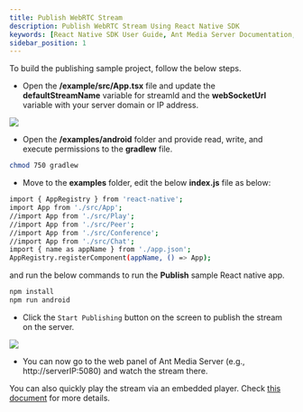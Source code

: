 ```yaml
---
title: Publish WebRTC Stream
description: Publish WebRTC Stream Using React Native SDK
keywords: [React Native SDK User Guide, Ant Media Server Documentation, Ant Media Server Tutorials]
sidebar_position: 1
---
```


To build the publishing sample project, follow the below steps.

* Open the **/example/src/App.tsx** file and update the **defaultStreamName** variable for streamId and the **webSocketUrl** variable with your server domain or IP address.

![](@site/static/img/image-1654599250441.png)

* Open the **/examples/android** folder and provide read, write, and execute permissions to the **gradlew** file.

```bash
chmod 750 gradlew
```

* Move to the **examples** folder, edit the below **index.js** file as below:

```bash
import { AppRegistry } from 'react-native';
import App from './src/App';
//import App from './src/Play';
//import App from './src/Peer';
//import App from './src/Conference';
//import App from './src/Chat';
import { name as appName } from './app.json';
AppRegistry.registerComponent(appName, () => App);
```

and run the below commands to run the **Publish** sample React native app.

```bash
npm install
npm run android
```

* Click the `Start Publishing` button on the screen to publish the stream on the server.

![](@site/static/img/image-1654599372613.png)

* You can now go to the web panel of Ant Media Server (e.g., http://serverIP:5080) and watch the stream there. 

You can also quickly play the stream via an embedded player. Check [this document](https://antmedia.io/docs/guides/playing-live-stream/embedded-web-player/) for more details.
